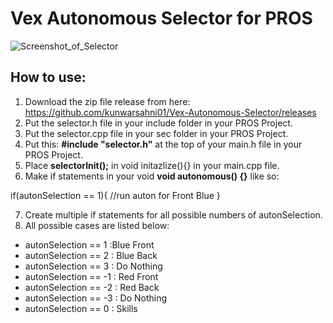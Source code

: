 # Vex Autonomous Selector for PROS
![Screenshot_of_Selector](https://user-images.githubusercontent.com/22580992/67626102-d9e1d080-f814-11e9-84cd-63a44e6a35af.png)

## How to use:
1. Download the zip file release from here: https://github.com/kunwarsahni01/Vex-Autonomous-Selector/releases
2. Put the selector.h file in your include folder in your PROS Project.
3. Put the selector.cpp file in your sec folder in your PROS Project.
4. Put this: **#include "selector.h"** at the top of your main.h file in your PROS Project.
5. Place **selectorInit();** in void initazlize(){} in your main.cpp file.
6. Make if statements in your void **void autonomous() {}** like so:

  if(autonSelection == 1){ //run auton for Front Blue }

7. Create multiple if statements for all possible numbers of autonSelection.
8. All possible cases are listed below:

* autonSelection == 1 :Blue Front 
* autonSelection == 2 : Blue Back
* autonSelection == 3 : Do Nothing
* autonSelection == -1 : Red Front
* autonSelection == -2 : Red Back
* autonSelection == -3 : Do Nothing
* autonSelection == 0 : Skills
